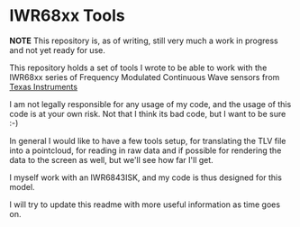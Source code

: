 # IWR68xx Tools

**NOTE** This repository is, as of writing, still very much a work in progress and not yet ready for use.

This repository holds a set of tools I wrote to be able to work with the IWR68xx series of Frequency Modulated Continuous Wave sensors from [Texas Instruments](https://www.ti.com/sensors/mmwave-radar/overview.html)

I am not legally responsible for any usage of my code, and the usage of this code is at your own risk. Not that I think its bad code, but I want to be sure :-)

In general I would like to have a few tools setup, for translating the TLV file into a pointcloud, for reading in raw data and if possible for rendering the data to the screen as well, but we'll see how far I'll get.

I myself work with an IWR6843ISK, and my code is thus designed for this model.

I will try to update this readme with more useful information as time goes on.
